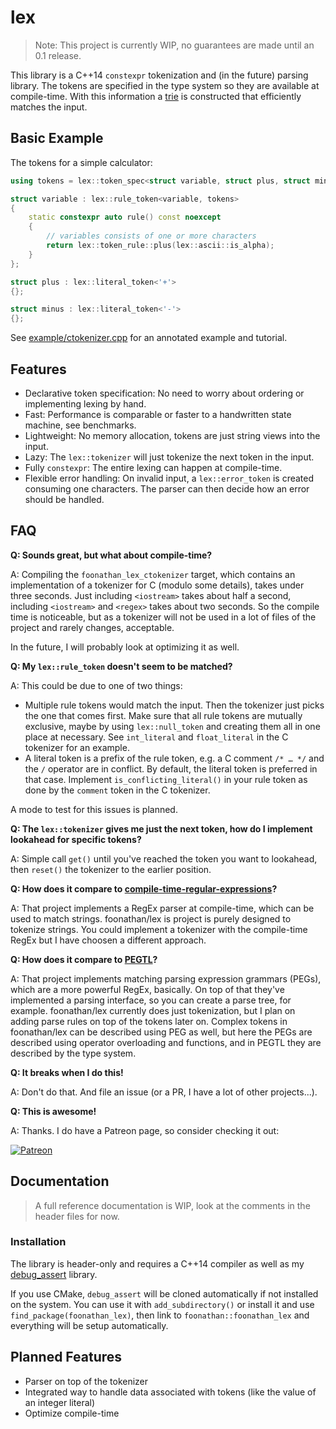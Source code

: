 # lex

> Note: This project is currently WIP, no guarantees are made until an 0.1 release.

This library is a C++14 `constexpr` tokenization and (in the future) parsing library.
The tokens are specified in the type system so they are available at compile-time.
With this information a [trie](https://en.wikipedia.org/wiki/Trie) is constructed that efficiently matches the input.

## Basic Example

The tokens for a simple calculator:

```cpp
using tokens = lex::token_spec<struct variable, struct plus, struct minus, …>;

struct variable : lex::rule_token<variable, tokens>
{
    static constexpr auto rule() const noexcept
    {
        // variables consists of one or more characters
        return lex::token_rule::plus(lex::ascii::is_alpha);
    }
};

struct plus : lex::literal_token<'+'>
{};

struct minus : lex::literal_token<'-'>
{};
```

See [example/ctokenizer.cpp](example/ctokenizer.cpp) for an annotated example and tutorial.

## Features

* Declarative token specification: No need to worry about ordering or implementing lexing by hand.
* Fast: Performance is comparable or faster to a handwritten state machine, see benchmarks.
* Lightweight: No memory allocation, tokens are just string views into the input.
* Lazy: The `lex::tokenizer` will just tokenize the next token in the input.
* Fully `constexpr`: The entire lexing can happen at compile-time.
* Flexible error handling: On invalid input, a `lex::error_token` is created consuming one characters.
The parser can then decide how an error should be handled.

## FAQ

**Q: Sounds great, but what about compile-time?**

A: Compiling the `foonathan_lex_ctokenizer` target, which contains an implementation of a tokenizer for C (modulo some details),
takes under three seconds.
Just including `<iostream>` takes about half a second, including `<iostream>` and `<regex>` takes about two seconds.
So the compile time is noticeable, but as a tokenizer will not be used in a lot of files of the project and rarely changes, acceptable.

In the future, I will probably look at optimizing it as well.

**Q: My `lex::rule_token` doesn't seem to be matched?**

A: This could be due to one of two things:

* Multiple rule tokens would match the input. Then the tokenizer just picks the one that comes first.
  Make sure that all rule tokens are mutually exclusive, maybe by using `lex::null_token` and creating them all in one place at necessary.
  See `int_literal` and `float_literal` in the C tokenizer for an example.
* A literal token is a prefix of the rule token, e.g. a C comment `/* … */` and the `/` operator are in conflict.
  By default, the literal token is preferred in that case.
  Implement `is_conflicting_literal()` in your rule token as done by the `comment` token in the C tokenizer.

A mode to test for this issues is planned.

**Q: The `lex::tokenizer` gives me just the next token, how do I implement lookahead for specific tokens?**

A: Simple call `get()` until you've reached the token you want to lookahead, then `reset()` the tokenizer to the earlier position.

**Q: How does it compare to [compile-time-regular-expressions](https://github.com/hanickadot/compile-time-regular-expressions)?**

A: That project implements a RegEx parser at compile-time, which can be used to match strings.
foonathan/lex is project is purely designed to tokenize strings.
You could implement a tokenizer with the compile-time RegEx but I have choosen a different approach.

**Q: How does it compare to [PEGTL](https://github.com/taocpp/PEGTL)?**

A: That project implements matching parsing expression grammars (PEGs), which are a more powerful RegEx, basically.
On top of that they've implemented a parsing interface, so you can create a parse tree, for example.
foonathan/lex currently does just tokenization, but I plan on adding parse rules on top of the tokens later on.
Complex tokens in foonathan/lex can be described using PEG as well, but here the PEGs are described using operator overloading and functions,
and in PEGTL they are described by the type system.

**Q: It breaks when I do this!**

A: Don't do that. And file an issue (or a PR, I have a lot of other projects...).

**Q: This is awesome!**

A: Thanks. I do have a Patreon page, so consider checking it out:

[![Patreon](https://c5.patreon.com/external/logo/become_a_patron_button.png)](https://patreon.com/foonathan)

## Documentation

> A full reference documentation is WIP, look at the comments in the header files for now.

### Installation

The library is header-only and requires a C++14 compiler as well as my [debug_assert](https://github.com/foonathan/debug_assert) library.

If you use CMake, `debug_assert` will be cloned automatically if not installed on the system.
You can use it with `add_subdirectory()` or install it and use `find_package(foonathan_lex)`,
then link to `foonathan::foonathan_lex` and everything will be setup automatically.

## Planned Features

* Parser on top of the tokenizer
* Integrated way to handle data associated with tokens (like the value of an integer literal)
* Optimize compile-time

